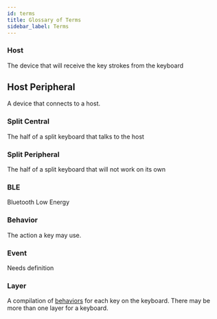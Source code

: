 ```yaml
---
id: terms
title: Glossary of Terms
sidebar_label: Terms
---
```


### Host

The device that will receive the key strokes from the keyboard

## Host Peripheral

A device that connects to a host.

### Split Central

The half of a split keyboard that talks to the host

### Split Peripheral

The half of a split keyboard that will not work on its own

### BLE

Bluetooth Low Energy

### Behavior

The action a key may use.

### Event

Needs definition

### Layer

A compilation of [behaviors](#behavior) for each key on the keyboard. There may be more than one layer for a
keyboard.
